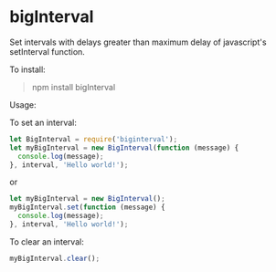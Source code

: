 # bigInterval
Set intervals with delays greater than maximum delay of javascript's setInterval function.

To install:
> npm install bigInterval

Usage:

To set an interval:
```javascript
let BigInterval = require('biginterval');
let myBigInterval = new BigInterval(function (message) {
  console.log(message);
}, interval, 'Hello world!');
```
or
```javascript
let myBigInterval = new BigInterval();
myBigInterval.set(function (message) {
  console.log(message);
}, interval, 'Hello world!');
```
To clear an interval:
```javascript
myBigInterval.clear();
```

